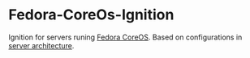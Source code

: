 # Fedora-CoreOs-Ignition
Ignition for servers runing [Fedora CoreOS](https://docs.fedoraproject.org/en-US/fedora-coreos/). Based on configurations in [server architecture](https://github.com/kp9001/server-architecture).
